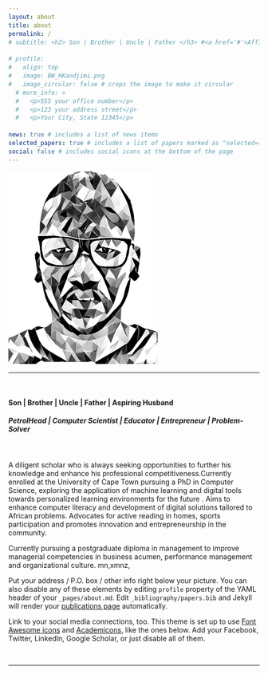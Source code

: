 ```yaml
---
layout: about
title: about
permalink: /
# subtitle: <h2> Son | Brother | Uncle | Father </h3> #<a href='#'>Affiliations</a>. Address. Contacts. Moto. Etc.

# profile:
#   align: top
#   image: BW_HKandjimi.png
#   image_circular: false # crops the image to make it circular
  # more_info: >
  #   <p>555 your office number</p>
  #   <p>123 your address street</p>
  #   <p>Your City, State 12345</p>

news: true # includes a list of news items
selected_papers: true # includes a list of papers marked as "selected={true}"
social: false # includes social icons at the bottom of the page
---
```

<div class="header-bar">
  <img src="../assets/img/BW_HKandjimi.png" class="rounded mx-auto d-block" width="300rm">
  <hr/>
  <br/>
  <h4>Son | Brother | Uncle | Father | Aspiring Husband </h4>
  <h5> PetrolHead | Computer Scientist | Educator | Entrepreneur | Problem-Solver </h5>
</div>
<br/>

A diligent scholar who is always seeking opportunities to further his knowledge and enhance his professional competitiveness.Currently enrolled at the University of Cape Town pursuing a PhD in Computer Science, exploring the application of machine learning and digital tools towards personalized learning environments for the future . Aims to enhance computer literacy and development of digital solutions tailored to African problems. Advocates for active reading in homes, sports participation and promotes innovation and entrepreneurship in the community.

Currently pursuing a postgraduate diploma in management to improve managerial competencies in business acumen, performance management and organizational culture. mn,xmnz,

Put your address / P.O. box / other info right below your picture. You can also disable any of these elements by editing `profile` property of the YAML header of your `_pages/about.md`. Edit `_bibliography/papers.bib` and Jekyll will render your [publications page](/al-folio/publications/) automatically.

Link to your social media connections, too. This theme is set up to use [Font Awesome icons](https://fontawesome.com/) and [Academicons](https://jpswalsh.github.io/academicons/), like the ones below. Add your Facebook, Twitter, LinkedIn, Google Scholar, or just disable all of them.

<br/>
<hr/>
